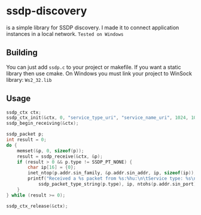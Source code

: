 # ssdp-discovery
is a simple library for SSDP discovery. I made it to connect application instances in a local network.
`Tested on Windows`

## Building
You can just add `ssdp.c` to your project or makefile. If you want a static library then use cmake.
On Windows you must link your project to WinSock library: `Ws2_32.lib`

## Usage
```c
ssdp_ctx ctx;
ssdp_ctx_init(&ctx, 0, "service_type_uri", "service_name_uri", 1024, 1024);
ssdp_begin_receiving(&ctx);

ssdp_packet p;
int result = 0;
do {
	memset(&p, 0, sizeof(p));
	result = ssdp_receive(&ctx, &p);
	if (result > 0 && p.type != SSDP_PT_NONE) {
		char ip[16] = {0};
		inet_ntop(p.addr.sin_family, &p.addr.sin_addr, ip, sizeof(ip));
		printf("Received a %s packet from %s:%hu:\n\tService type: %s\n",
			ssdp_packet_type_string(p.type), ip, ntohs(p.addr.sin_port), p.service_type);
	}
} while (result >= 0);

ssdp_ctx_release(&ctx);
```
